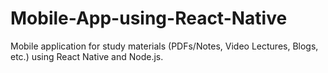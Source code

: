 # Mobile-App-using-React-Native
Mobile application for study materials (PDFs/Notes, Video Lectures, Blogs, etc.) using React Native and Node.js.
